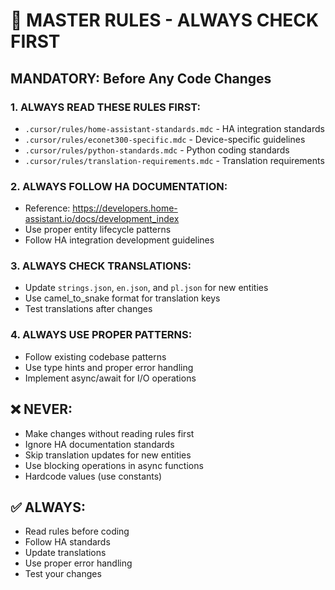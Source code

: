 # 🚨 MASTER RULES - ALWAYS CHECK FIRST

## MANDATORY: Before Any Code Changes

### 1. ALWAYS READ THESE RULES FIRST:
- `.cursor/rules/home-assistant-standards.mdc` - HA integration standards
- `.cursor/rules/econet300-specific.mdc` - Device-specific guidelines  
- `.cursor/rules/python-standards.mdc` - Python coding standards
- `.cursor/rules/translation-requirements.mdc` - Translation requirements

### 2. ALWAYS FOLLOW HA DOCUMENTATION:
- Reference: https://developers.home-assistant.io/docs/development_index
- Use proper entity lifecycle patterns
- Follow HA integration development guidelines

### 3. ALWAYS CHECK TRANSLATIONS:
- Update `strings.json`, `en.json`, and `pl.json` for new entities
- Use camel_to_snake format for translation keys
- Test translations after changes

### 4. ALWAYS USE PROPER PATTERNS:
- Follow existing codebase patterns
- Use type hints and proper error handling
- Implement async/await for I/O operations

## ❌ NEVER:
- Make changes without reading rules first
- Ignore HA documentation standards
- Skip translation updates for new entities
- Use blocking operations in async functions
- Hardcode values (use constants)

## ✅ ALWAYS:
- Read rules before coding
- Follow HA standards
- Update translations
- Use proper error handling
- Test your changes 